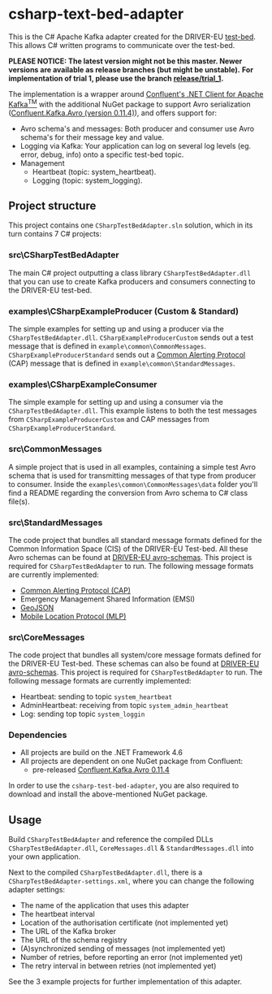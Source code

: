 # csharp-text-bed-adapter

This is the C# Apache Kafka adapter created for the DRIVER-EU [test-bed](https://github.com/DRIVER-EU/test-bed). This allows C# written programs to communicate over the test-bed.

__PLEASE NOTICE: The latest version might not be this master. Newer versions are available as release branches (but might be unstable).__
__For implementation of trial 1, please use the branch [release/trial_1](https://github.com/DRIVER-EU/csharp-test-bed-adapter/tree/release/trial_1).__

The implementation is a wrapper around [Confluent's .NET Client for Apache Kafka<sup>TM</sup>](https://github.com/confluentinc/confluent-kafka-dotnet) with the additional NuGet package to support Avro serialization ([Confluent.Kafka.Avro (version 0.11.4)](https://www.nuget.org/packages/confluent.kafka.avro)), and offers support for:

* Avro schema's and messages: Both producer and consumer use Avro schema's for their message key and value.
* Logging via Kafka: Your application can log on several log levels (eg. error, debug, info) onto a specific test-bed topic.
* Management
  * Heartbeat (topic: system_heartbeat).
  * Logging (topic: system_logging).

## Project structure

This project contains one `CSharpTestBedAdapter.sln` solution, which in its turn contains 7 C# projects:

### src\CSharpTestBedAdapter

The main C# project outputting a class library `CSharpTestBedAdapter.dll` that you can use to create Kafka producers and consumers connecting to the DRIVER-EU test-bed.

### examples\CSharpExampleProducer (Custom & Standard)

The simple examples for setting up and using a producer via the `CSharpTestBedAdapter.dll`.
`CSharpExampleProducerCustom` sends out a test message that is defined in `example\common\CommonMessages`.
`CSharpExampleProducerStandard` sends out a [Common Alerting Protocol](https://en.wikipedia.org/wiki/Common_Alerting_Protocol) (CAP) message that is defined in `example\common\StandardMessages`.

### examples\CSharpExampleConsumer

The simple example for setting up and using a consumer via the `CSharpTestBedAdapter.dll`.
This example listens to both the test messages from `CSharpExampleProducerCustom` and CAP messages from `CSharpExampleProducerStandard`.

### src\CommonMessages

A simple project that is used in all examples, containing a simple test Avro schema that is used for transmitting messages of that type from producer to consumer.
Inside the `examples\common\CommonMessages\data` folder you'll find a README regarding the conversion from Avro schema to C# class file(s).

### src\StandardMessages

The code project that bundles all standard message formats defined for the Common Information Space (CIS) of the DRIVER-EU Test-bed. All these Avro schemas can be found at [DRIVER-EU avro-schemas](https://github.com/DRIVER-EU/avro-schemas). This project is required for `CSharpTestBedAdapter` to run. The following message formats are currently implemented:

* [Common Alerting Protocol (CAP)](https://en.wikipedia.org/wiki/Common_Alerting_Protocol)
* Emergency Management Shared Information (EMSI)
* [GeoJSON](https://en.wikipedia.org/wiki/GeoJSON)
* [Mobile Location Protocol (MLP)](https://en.wikipedia.org/wiki/Mobile_Location_Protocol)

### src\CoreMessages

The code project that bundles all system/core message formats defined for the DRIVER-EU Test-bed. These schemas can also be found at [DRIVER-EU avro-schemas](https://github.com/DRIVER-EU/avro-schemas). This project is required for `CSharpTestBedAdapter` to run. The following message formats are currently implemented:

* Heartbeat: sending to topic `system_heartbeat`
* AdminHeartbeat: receiving from topic `system_admin_heartbeat`
* Log: sending top topic `system_loggin`

### Dependencies

* All projects are build on the .NET Framework 4.6
* All projects are dependent on one NuGet package from Confluent:
  * pre-released [Confluent.Kafka.Avro 0.11.4](https://www.nuget.org/packages/Confluent.Kafka.Avro/0.11.4)

In order to use the `csharp-test-bed-adapter`, you are also required to download and install the above-mentioned NuGet package.
 
## Usage

Build `CSharpTestBedAdapter` and reference the compiled DLLs `CSharpTestBedAdapter.dll`, `CoreMessages.dll` & `StandardMessages.dll` into your own application.

Next to the compiled `CSharpTestBedAdapter.dll`, there is a `CSharpTestBedAdapter-settings.xml`, where you can change the following adapter settings:
* The name of the application that uses this adapter
* The heartbeat interval
* Location of the authorisation certificate (not implemented yet)
* The URL of the Kafka broker
* The URL of the schema registry
* (A)synchronized sending of messages (not implemented yet)
* Number of retries, before reporting an error (not implemented yet)
* The retry interval in between retries (not implemented yet)

See the 3 example projects for further implementation of this adapter.